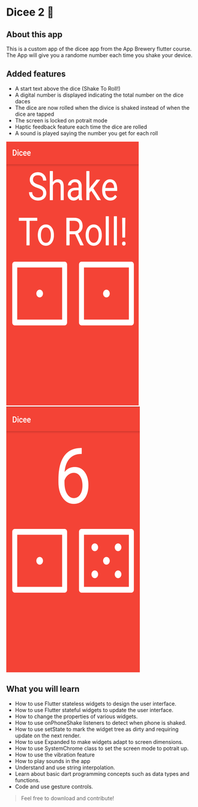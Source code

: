 # Dicee 2 🎲

## About this app

This is a custom app of the dicee app from the App Brewery flutter course.
The App will give you a randome number each time you shake your device.

## Added features

- A start text above the dice (Shake To Roll!)
- A digital number is displayed indicating the total number on the dice daces
- The dice are now rolled when the divice is shaked instead of when the dice are tapped
- The screen is locked on potrait mode
- Haptic feedback feature each time the dice are rolled
- A sound is played saying the number you get for each roll


![Finished App](/assets/images/Screenshots/Screenshot1.png) ![Finished App2](/assets/images/Screenshots/Screenshot2.png)

## What you will learn

- How to use Flutter stateless widgets to design the user interface.
- How to use Flutter stateful widgets to update the user interface.
- How to change the properties of various widgets.
- How to use onPhoneShake listeners to detect when phone is shaked.
- How to use setState to mark the widget tree as dirty and requiring update on the next render.
- How to use Expanded to make widgets adapt to screen dimensions.
- How to use SystemChrome class to set the screen mode to potrait up.
- How to use the vibration feature
- How to play sounds in the app
- Understand and use string interpolation.
- Learn about basic dart programming concepts such as data types and functions.
- Code and use gesture controls.

>Feel free to download and contribute!
